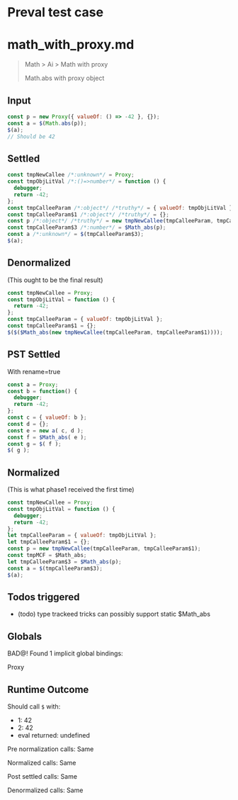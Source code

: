 # Preval test case

# math_with_proxy.md

> Math > Ai > Math with proxy
>
> Math.abs with proxy object

## Input

`````js filename=intro
const p = new Proxy({ valueOf: () => -42 }, {});
const a = $(Math.abs(p));
$(a);
// Should be 42
`````


## Settled


`````js filename=intro
const tmpNewCallee /*:unknown*/ = Proxy;
const tmpObjLitVal /*:()=>number*/ = function () {
  debugger;
  return -42;
};
const tmpCalleeParam /*:object*/ /*truthy*/ = { valueOf: tmpObjLitVal };
const tmpCalleeParam$1 /*:object*/ /*truthy*/ = {};
const p /*:object*/ /*truthy*/ = new tmpNewCallee(tmpCalleeParam, tmpCalleeParam$1);
const tmpCalleeParam$3 /*:number*/ = $Math_abs(p);
const a /*:unknown*/ = $(tmpCalleeParam$3);
$(a);
`````


## Denormalized
(This ought to be the final result)

`````js filename=intro
const tmpNewCallee = Proxy;
const tmpObjLitVal = function () {
  return -42;
};
const tmpCalleeParam = { valueOf: tmpObjLitVal };
const tmpCalleeParam$1 = {};
$($($Math_abs(new tmpNewCallee(tmpCalleeParam, tmpCalleeParam$1))));
`````


## PST Settled
With rename=true

`````js filename=intro
const a = Proxy;
const b = function() {
  debugger;
  return -42;
};
const c = { valueOf: b };
const d = {};
const e = new a( c, d );
const f = $Math_abs( e );
const g = $( f );
$( g );
`````


## Normalized
(This is what phase1 received the first time)

`````js filename=intro
const tmpNewCallee = Proxy;
const tmpObjLitVal = function () {
  debugger;
  return -42;
};
let tmpCalleeParam = { valueOf: tmpObjLitVal };
let tmpCalleeParam$1 = {};
const p = new tmpNewCallee(tmpCalleeParam, tmpCalleeParam$1);
const tmpMCF = $Math_abs;
let tmpCalleeParam$3 = $Math_abs(p);
const a = $(tmpCalleeParam$3);
$(a);
`````


## Todos triggered


- (todo) type trackeed tricks can possibly support static $Math_abs


## Globals


BAD@! Found 1 implicit global bindings:

Proxy


## Runtime Outcome


Should call `$` with:
 - 1: 42
 - 2: 42
 - eval returned: undefined

Pre normalization calls: Same

Normalized calls: Same

Post settled calls: Same

Denormalized calls: Same
